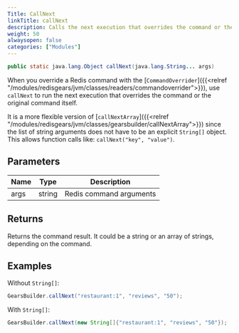 ```yaml
---
Title: CallNext
linkTitle: callNext
description: Calls the next execution that overrides the command or the original command itself. A more flexible version of callNextArray.
weight: 50
alwaysopen: false
categories: ["Modules"]
---
```


```java
public static java.lang.Object callNext(java.lang.String... args)
```

When you override a Redis command with the [`CommandOverrider`]({{<relref "/modules/redisgears/jvm/classes/readers/commandoverrider">}}), use `callNext` to run the next execution that overrides the command or the original command itself.

It is a more flexible version of [`callNextArray`]({{<relref "/modules/redisgears/jvm/classes/gearsbuilder/callNextArray">}}) since the list of string arguments does not have to be an explicit `String[]` object. This allows function calls like: <nobr>`callNext("key", "value")`.</nobr>

## Parameters

| Name | Type | Description |
|------|------|-------------|
| args | string | Redis command arguments |

## Returns

Returns the command result. It could be a string or an array of strings, depending on the command.

## Examples

Without `String[]`:

```java
GearsBuilder.callNext("restaurant:1", "reviews", "50");
```

With `String[]`:

```java
GearsBuilder.callNext(new String[]{"restaurant:1", "reviews", "50"});
```
